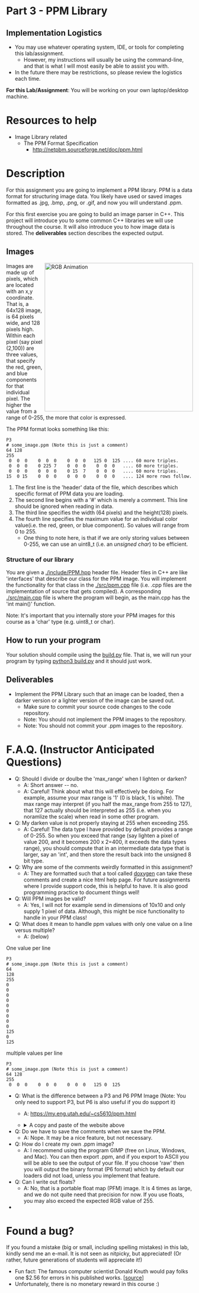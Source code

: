 # Part 3 - PPM Library

## Implementation Logistics

- You may use whatever operating system, IDE, or tools for completing this lab/assignment.
	- However, my instructions will usually be using the command-line, and that is what I will most easily be able to assist you with.
- In the future there may be restrictions, so please review the logistics each time.

**For this Lab/Assignment**: You will be working on your own laptop/desktop machine.

# Resources to help

- Image Library related
	- The PPM Format Specification
		- http://netpbm.sourceforge.net/doc/ppm.html

# Description

For this assignment you are going to implement a PPM library. PPM is a data format for structuring image data. You likely have used or saved images formatted as .jpg, .bmp, .png, or .gif, and now you will understand .ppm. 

For this first exercise you are going to build an image parser in C++. This project will introduce you to some common C++ libraries we will use throughout the course. It will also introduce you to how image data is stored. The **deliverables** section describes the expected output.

## Images

<img align="right" src="./media/RGB-animation.gif" width="400px" alt="RGB Animation">

Images are made up of pixels, which are located with an x,y coordinate. That is, a 64x128 image, is 64 pixels wide, and 128 pixels high. Within each pixel (say pixel (2,100)) are three values, that specify the red, green, and blue components for that individual pixel. The higher the value from a range of 0-255, the more that color is expressed.

The PPM format looks something like this:

```
P3
# some_image.ppm (Note this is just a comment)
64 128
255
 0  0  0    0  0  0    0  0  0   125 0  125 .... 60 more triples.
 0  0  0    0 225 7    0  0  0    0  0  0   .... 60 more triples.
 0  0  0    0  0  0    0 15  7    0  0  0   .... 60 more triples.
15  0 15    0  0  0    0  0  0    0  0  0   .... 124 more rows follow.
```

1. The first line is the 'header' data of the file, which describes which specific format of PPM data you are loading.
2. The second line begins with a '#' which is merely a comment. This line should be ignored when reading in data.
3. The third line specifies the width (64 pixels) and the height(128) pixels.
4. The fourth line specifies the maximum value for an individual color value(i.e. the red, green, or blue component). So values will range from 0 to 255.
	- One thing to note here, is that if we are only storing values between 0-255, we can use an uint8_t (i.e. an *unsigned char*) to be efficient.

### Structure of our library

You are given a [./include/PPM.hpp](./include/PPM.hpp) header file. Header files in C++ are like 'interfaces' that describe our class for the PPM image. You will implement the functionality for that class in the [./src/ppm.cpp](./src/ppm.cpp) file (i.e. .cpp files are the implementation of source that gets compiled). A corresponding [./src/main.cpp](./src/main.cpp) file is where the program will begin, as the main.cpp has the 'int main()' function. 

Note: It's important that you internally store your PPM images for this course as a 'char' type (e.g. uint8_t or char).

## How to run your program

Your solution should compile using the [build.py](./build.py) file. That is, we will run your program by typing [python3 build.py](./build.py) and it should just work.

## Deliverables

* Implement the PPM Library such that an image can be loaded, then a darker version or a lighter version of the image can be saved out.
	* Make sure to commit your source code changes to the code repository.
	* Note: You should not implement the PPM images to the repository.
	* Note: You should not commit your .ppm images to the repository.

# F.A.Q. (Instructor Anticipated Questions)

- Q: Should I divide or doulbe the 'max_range' when I lighten or darken?
	- A: Short answer -- no.
	- A: Careful! Think about what this will effectively be doing. For example, assume your max range is '1' (0 is black, 1 is white). The max range may interpret (if you half the max_range from 255 to 127), that 127 actually should be interpreted as 255 (i.e. when you noramlize the scale) when read in some other program.
- Q: My darken value is not properly staying at 255 when exceeding 255.
	- A: Careful! The data type I have provided by default provides a range of 0-255. So when you exceed that range (say lighten a pixel of value 200, and it becomes 200 x 2=400, it exceeds the data types range), you should compute that in an intermediate data type that is larger, say an 'int', and then store the result back into the unsigned 8 bit type.
- Q: Why are some of the comments weirdly formatted in this assignment?
	- A: They are formatted such that a tool called [doxygen](http://www.doxygen.nl/) can take these comments and create a nice html help page. For future assignments where I provide support code, this is helpful to have. It is also good programming practice to document things well!
- Q: Will PPM images be valid?
	- A: Yes, I will not for example send in dimensions of 10x10 and only supply 1 pixel of data. Although, this might be nice functionality to handle in your PPM class!
- Q: What does it mean to handle ppm values with only one value on a line versus multiple?
	- A: (below)
	
One value per line
```
P3
# some_image.ppm (Note this is just a comment)
64 
128
255
0
0
0
0
0
0
0
0
0
125
0
125
```

multiple values per line
```
P3
# some_image.ppm (Note this is just a comment)
64 128
255
 0  0  0    0  0  0    0  0  0   125 0  125
```

- Q: What is the difference between a P3 and P6 PPM Image (Note: You only need to support P3, but P6 is also useful if you do support it)
	- A: https://my.eng.utah.edu/~cs5610/ppm.html
	- <details>
				<summary>A copy and paste of the website above</summary>

		## PPM

		A PPM file consists of two parts, a header and the image data. The header consists of at least three parts normally delinineated by carriage returns and/or linefeeds but the PPM specification only requires white space. The first "line" is a magic PPM identifier, it can be "P3" or "P6" (not including the double quotes!). The next line consists of the width and height of the image as ascii numbers. The last part of the header gives the maximum value of the colour components for the pixels, this allows the format to describe more than single byte (0..255) colour values. In addition to the above required lines, a comment can be placed anywhere with a "#" character, the comment extends to the end of the line.

		The following are all valid PPM headers.

		## Header example 1
		```
		P6 1024 788 255
		```

		## Header example 2

		```
		P6 
		1024 788 
		# A comment
		255
		```

		## Header example 3

		```
		P3
		1024 # the image width
		788 # the image height
		# A comment
		1023
		```

		The format of the image data itself depends on the magic PPM identifier. If it is "P3" then the image is given as ascii text, the numerical value of each pixel ranges from 0 to the maximum value given in the header. The lines should not be longer than 70 characters.

		## PPM example 4

		```
		P3
		# example from the man page
		4 4
		15
		 0  0  0    0  0  0    0  0  0   15  0 15
		 0  0  0    0 15  7    0  0  0    0  0  0
		 0  0  0    0  0  0    0 15  7    0  0  0
		15  0 15    0  0  0    0  0  0    0  0  0
		```

		If the PPM magic identifier is "P6" then the image data is stored in byte format, one byte per colour component (r,g,b). Comments can only occur before the last field of the header and only one byte may appear after the last header field, normally a carriage return or line feed. "P6" image files are obviously smaller than "P3" and much faster to read. Note that "P6" PPM files can only be used for single byte colours.

		While not required by the format specification it is a standard convention to store the image in top to bottom, left to right order. Each pixel is stored as a byte, value 0 == black, value 255 == white. The components are stored in the "usual" order, red - green - blue.
		</details>
- Q: Do we have to save the comments when we save the PPM.
	- A: Nope. It may be a nice feature, but not necessary.
- Q: How do I create my own .ppm image?
	- A: I recommend using the program GIMP (free on Linux, Windows, and Mac). You can then export .ppm, and if you export to ASCII you will be able to see the output of your file. If you choose 'raw' then you will output the binary format (P6 format) which by default our loaders did not load, unless you implement that feature. 
- Q: Can I write out floats? 
	- A: No, that is a portable float map (PFM) image. It is 4 times as large, and we do not quite need that precision for now. If you use floats, you may also exceed the expected RGB value of 255.
 - 
# Found a bug?

If you found a mistake (big or small, including spelling mistakes) in this lab, kindly send me an e-mail. It is not seen as nitpicky, but appreciated! (Or rather, future generations of students will appreciate it!)

- Fun fact: The famous computer scientist Donald Knuth would pay folks one $2.56 for errors in his published works. [[source](https://en.wikipedia.org/wiki/Knuth_reward_check)]
- Unfortunately, there is no monetary reward in this course :)

